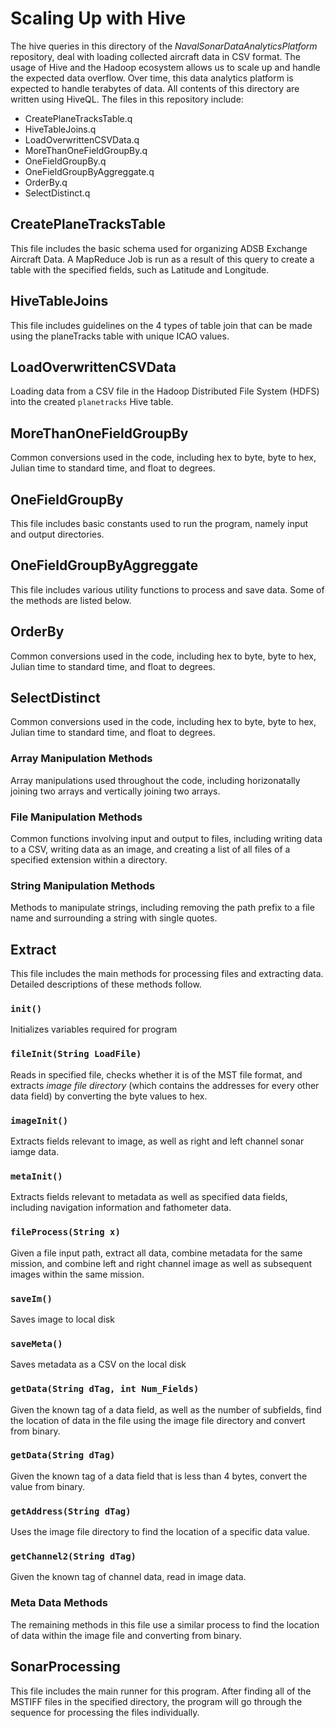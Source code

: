 # Scaling Up with Hive

The hive queries in this directory of the _NavalSonarDataAnalyticsPlatform_ repository, deal with loading collected aircraft data in CSV format. The usage of Hive and the Hadoop ecosystem allows us to scale up and handle the expected data overflow. Over time, this data analytics platform is expected to handle terabytes of data. All contents of this directory are written using HiveQL.
The files in this repository include: 
+ CreatePlaneTracksTable.q
+ HiveTableJoins.q
+ LoadOverwrittenCSVData.q
+ MoreThanOneFieldGroupBy.q
+ OneFieldGroupBy.q
+ OneFieldGroupByAggreggate.q
+ OrderBy.q
+ SelectDistinct.q

## CreatePlaneTracksTable

This file includes the basic schema used for organizing ADSB Exchange Aircraft Data. A MapReduce Job is run as a result of this query to create a table with the specified fields, such as Latitude and Longitude.

## HiveTableJoins

This file includes guidelines on the 4 types of table join that can be made using the planeTracks table with unique ICAO values.

## LoadOverwrittenCSVData
Loading data from a CSV file in the Hadoop Distributed File System (HDFS) into the created `planetracks` Hive table.

## MoreThanOneFieldGroupBy
Common conversions used in the code, including hex to byte, byte to hex, Julian time to standard time, and float to degrees.

## OneFieldGroupBy

This file includes basic constants used to run the program, namely input and output directories. 

## OneFieldGroupByAggreggate

This file includes various utility functions to process and save data. Some of the methods are listed below.

## OrderBy
Common conversions used in the code, including hex to byte, byte to hex, Julian time to standard time, and float to degrees.

## SelectDistinct
Common conversions used in the code, including hex to byte, byte to hex, Julian time to standard time, and float to degrees.

### Array Manipulation Methods
Array manipulations used throughout the code, including horizonatally joining two arrays and vertically joining two arrays.

### File Manipulation Methods
Common functions involving input and output to files, including writing data to a CSV, writing data as an image, and creating a list of all files of a specified extension within a directory.

### String Manipulation Methods
Methods to manipulate strings, including removing the path prefix to a file name and surrounding a string with single quotes.

## Extract

This file includes the main methods for processing files and extracting data. Detailed descriptions of these methods follow.

### ```init()```
Initializes variables required for program

### ```fileInit(String LoadFile)```
Reads in specified file, checks whether it is of the MST file format, and extracts _image file directory_ (which contains the addresses for every other data field) by converting the byte values to hex.

### ```imageInit()```
Extracts fields relevant to image, as well as right and left channel sonar iamge data.

### ```metaInit()```
Extracts fields relevant to metadata as well as specified data fields, including navigation information and fathometer data.

### ```fileProcess(String x)```
Given a file input path, extract all data, combine metadata for the same mission, and combine left and right channel image as well as subsequent images within the same mission. 

### ```saveIm()```
Saves image to local disk

### ```saveMeta()```
Saves metadata as a CSV on the local disk

### ```getData(String dTag, int Num_Fields)``` 
Given the known tag of a data field, as well as the number of subfields, find the location of data in the file using the image file directory and convert from binary.

### ```getData(String dTag)``` 
Given the known tag of a data field that is less than 4 bytes, convert the value from binary.

### ```getAddress(String dTag)```
Uses the image file directory to find the location of a specific data value.

### ```getChannel2(String dTag)```
Given the known tag of channel data, read in image data.

### Meta Data Methods
The remaining methods in this file use a similar process to find the location of data within the image file and converting from binary. 

## SonarProcessing

This file includes the main runner for this program. After finding all of the MSTIFF files in the specified directory, the program will go through the sequence for processing the files individually.
